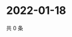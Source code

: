 # 2022-01-18

共 0 条

<!-- BEGIN WEIBO -->
<!-- 最后更新时间 Tue Jan 18 2022 13:16:36 GMT+0800 (China Standard Time) -->

<!-- END WEIBO -->
